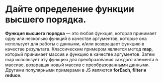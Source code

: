 Дайте определение функции высшего порядка.
=====================

**Функция высшего порядка** — это любая функция, которая принимает одну или несколько функций в качестве аргументов, которые она использует для работы с данными, и/или возвращает функцию в качестве результата. Классическим примером является метод **map**, который принимает массив и функцию в качестве аргументов. Затем map использует эту функцию для преобразования каждого элемента в массиве, возвращая новый массив с преобразованными данными. Другими популярными примерами в JS являются **forEach, filter и reduce**.

